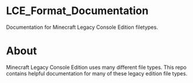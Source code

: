 # LCE_Format_Documentation
Documentation for Minecraft Legacy Console Edition filetypes. 

# About
Minecraft Legacy Console Edition uses many different file types. This repo contains helpful documentation for many of these legacy edition file types. 
